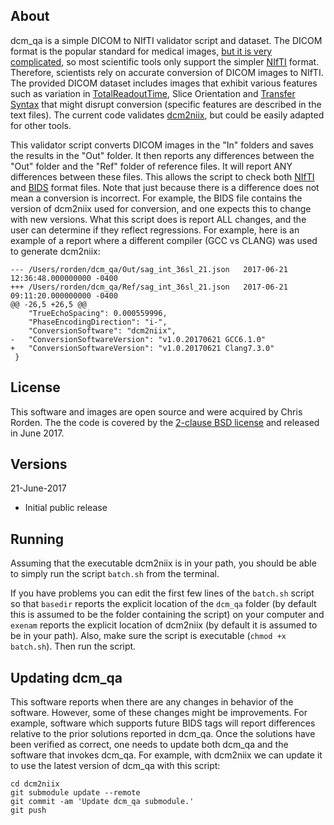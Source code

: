 
## About

dcm_qa is a simple DICOM to NIfTI validator script and dataset. The DICOM format is the popular standard for medical images, [but it is very complicated](https://github.com/jonclayden/divest), so most scientific tools only support the simpler [NIfTI](https://brainder.org/2012/09/23/the-nifti-file-format/) format. Therefore, scientists rely on accurate conversion of DICOM images to NIfTI. The provided DICOM dataset includes images that exhibit various features such as variation in [TotalReadoutTime](https://github.com/rordenlab/dcm2niix/issues/98), Slice Orientation and [Transfer Syntax](https://www.nitrc.org/plugins/mwiki/index.php/dcm2nii:MainPage#Transfer_Syntaxes_and_Compressed_Images) that might disrupt conversion (specific features are described in the text files). The current code validates [dcm2niix](https://github.com/rordenlab/dcm2niix), but could be easily adapted for other tools.

This validator script converts DICOM images in the "In" folders and saves the results in the "Out" folder. It then reports any differences between the "Out" folder and the "Ref" folder of reference files. It will report ANY differences between these files. This allows the script to check both [NIfTI](https://brainder.org/2012/09/23/the-nifti-file-format/) and [BIDS](http://bids.neuroimaging.io) format files. Note that just because there is a difference does not mean a conversion is incorrect. For example, the BIDS file contains the version of dcm2niix used for conversion, and one expects this to change with new versions. What this script does is report ALL changes, and the user can determine if they reflect regressions. For example, here is an example of a report where a different compiler (GCC vs CLANG) was used to generate dcm2niix:

```
--- /Users/rorden/dcm_qa/Out/sag_int_36sl_21.json	2017-06-21 12:36:48.000000000 -0400
+++ /Users/rorden/dcm_qa/Ref/sag_int_36sl_21.json	2017-06-21 09:11:20.000000000 -0400
@@ -26,5 +26,5 @@
 	"TrueEchoSpacing": 0.000559996,
 	"PhaseEncodingDirection": "i-",
 	"ConversionSoftware": "dcm2niix",
-	"ConversionSoftwareVersion": "v1.0.20170621 GCC6.1.0"
+	"ConversionSoftwareVersion": "v1.0.20170621 Clang7.3.0"
 }
```

## License

This software and images are open source and were acquired by Chris Rorden. The the code is covered by the [2-clause BSD license](https://opensource.org/licenses/BSD-2-Clause) and released in June 2017.

## Versions

21-June-2017
 - Initial public release

## Running

Assuming that the executable dcm2niix is in your path, you should be able to simply run the script `batch.sh` from the terminal.

If you have problems you can edit the first few lines of the `batch.sh` script so that `basedir` reports the explicit location of the `dcm_qa` folder (by default this is assumed to be the folder containing the script) on your computer and `exenam` reports the explicit location of dcm2niix (by default it is assumed to be in your path). Also, make sure the script is executable (`chmod +x batch.sh`). Then run the script.

## Updating dcm_qa

This software reports when there are any changes in behavior of the software. However, some of these changes might be improvements. For example, software which supports future BIDS tags will report differences relative to the prior solutions reported in dcm_qa. Once the solutions have been verified as correct, one needs to update both dcm_qa and the software that invokes dcm_qa. For example, with dcm2niix we can update it to use the latest version of dcm_qa with this script:

```
cd dcm2niix
git submodule update --remote
git commit -am 'Update dcm_qa submodule.'
git push
```
